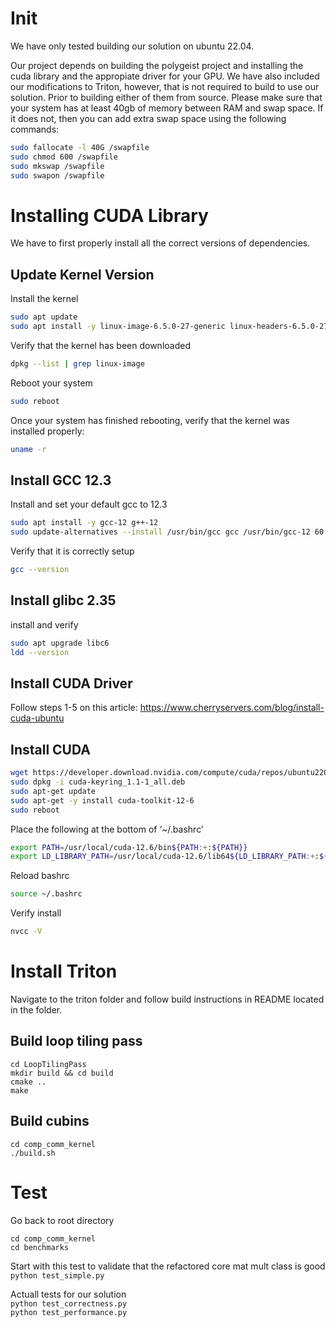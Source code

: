# Init
We have only tested building our solution on ubuntu 22.04.

Our project depends on building the polygeist project and installing the cuda library and the appropiate driver for your GPU. We have also included our modifications to Triton, however, that is not required to build to use our solution. Prior to building either of them from source. Please make sure that your system has at least 40gb of memory between RAM and swap space. If it does not, then you can add extra swap space using the following commands:

```sh
sudo fallocate -l 40G /swapfile
sudo chmod 600 /swapfile
sudo mkswap /swapfile
sudo swapon /swapfile
```

# Installing CUDA Library
We have to first properly install all the correct versions of dependencies.
## Update Kernel Version
Install the kernel  
```sh
sudo apt update
sudo apt install -y linux-image-6.5.0-27-generic linux-headers-6.5.0-27-generic
```
Verify that the kernel has been downloaded  
```sh
dpkg --list | grep linux-image
```
Reboot your system
```sh
sudo reboot
```
Once your system has finished rebooting, verify that the kernel was installed properly:
```sh
uname -r
```
## Install GCC 12.3
Install and set your default gcc to 12.3
```sh
sudo apt install -y gcc-12 g++-12
sudo update-alternatives --install /usr/bin/gcc gcc /usr/bin/gcc-12 60 --slave /usr/bin/g++ g++ /usr/bin/g++-12
```
Verify that it is correctly setup
```sh
gcc --version
```
## Install glibc 2.35
install and verify
```sh
sudo apt upgrade libc6
ldd --version
```
## Install CUDA Driver
Follow steps 1-5 on this article: https://www.cherryservers.com/blog/install-cuda-ubuntu
## Install CUDA
```sh
wget https://developer.download.nvidia.com/compute/cuda/repos/ubuntu2204/x86_64/cuda-keyring_1.1-1_all.deb
sudo dpkg -i cuda-keyring_1.1-1_all.deb
sudo apt-get update
sudo apt-get -y install cuda-toolkit-12-6
sudo reboot
```
Place the following at the bottom of ‘~/.bashrc’
```sh
export PATH=/usr/local/cuda-12.6/bin${PATH:+:${PATH}}
export LD_LIBRARY_PATH=/usr/local/cuda-12.6/lib64${LD_LIBRARY_PATH:+:${LD_LIBRARY_PATH}}
```
Reload bashrc
```sh
source ~/.bashrc
```
Verify install
```sh
nvcc -V
```

# Install Triton
Navigate to the triton folder and follow build instructions in README located in the folder.

## Build loop tiling pass
`cd LoopTilingPass`   
`mkdir build && cd build`  
`cmake ..`  
`make`

## Build cubins
`cd comp_comm_kernel`  
`./build.sh`  

# Test
Go back to root directory  

`cd comp_comm_kernel`  
`cd benchmarks`   

Start with this test to validate that the refactored core mat mult class is good    
`python test_simple.py`  

Actuall tests for our solution    
`python test_correctness.py`    
`python test_performance.py`  
